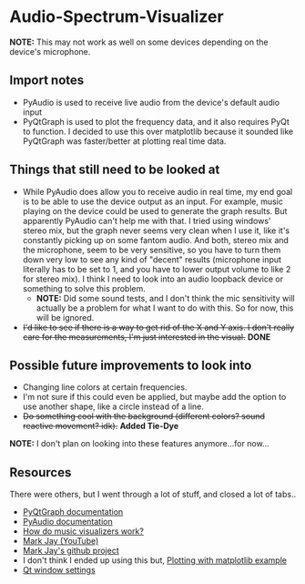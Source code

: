 # Audio-Spectrum-Visualizer
**NOTE:** This may not work as well on some devices depending on the device's microphone.

## Import notes
- PyAudio is used to receive live audio from the device's default audio input
- PyQtGraph is used to plot the frequency data, and it also requires PyQt to function.
  I decided to use this over matplotlib because it sounded like PyQtGraph was faster/better
  at plotting real time data.
  
## Things that still need to be looked at
- While PyAudio does allow you to receive audio in real time, my end goal is to be able 
  to use the device output as an input. For example, music playing on the device could be used to 
  generate the graph results. But apparently PyAudio can't help me with that. I tried using windows'
  stereo mix, but the graph never seems very clean when I use it, like it's constantly picking up
  on some fantom audio. And both, stereo mix and the microphone, seem to be very sensitive, so you have
  to turn them down very low to see any kind of "decent" results (microphone input literally has to be
  set to 1, and you have to lower output volume to like 2 for stereo mix). I think I need to look into 
  an audio loopback device or something to solve this problem.
  - **NOTE:** Did some sound tests, and I don't think the mic sensitivity will actually be a problem
    for what I want to do with this. So for now, this will be ignored.
- ~~I'd like to see if there is a way to get rid of the X and Y axis. I don't really care for the 
  measurements, I'm just interested in the visual.~~ **DONE**
  
## Possible future improvements to look into
- Changing line colors at certain frequencies.
- I'm not sure if this could even be applied, but maybe add the option to use another shape, like a 
  circle instead of a line.
- ~~Do something cool with the background (different colors? sound reactive movement? idk).~~ 
  **Added Tie-Dye**
  
**NOTE:** I don't plan on looking into these features anymore...for now...

## Resources
There were others, but I went through a lot of stuff, and closed a lot of tabs..
- [PyQtGraph documentation](https://pyqtgraph.readthedocs.io/en/latest/)
- [PyAudio documentation](https://people.csail.mit.edu/hubert/pyaudio/docs/)
- [How do music visualizers work?](https://www.reddit.com/r/explainlikeimfive/comments/1l2gof/eli5_how_do_music_visualizers_work/)
- [Mark Jay (YouTube)](https://www.youtube.com/watch?v=RHmTgapLu4s)
- [Mark Jay's github project](https://github.com/markjay4k/Audio-Spectrum-Analyzer-in-Python/blob/master/audio_spectrumQT.py)
- I don't think I ended up using this but, [Plotting with matplotlib example](https://stackoverflow.com/questions/18625085/how-to-plot-a-wav-file)
- [Qt window settings](https://doc.qt.io/qt-6/qt.html#WindowType-enum)